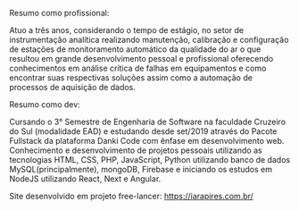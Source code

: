 Resumo como profissional:

Atuo a três anos, considerando o tempo de estágio, no setor de instrumentação analítica realizando manutenção, calibração e configuração de estações de monitoramento automático da qualidade do ar o que resultou em grande desenvolvimento pessoal e profissional oferecendo conhecimentos em análise crítica de falhas em equipamentos e como encontrar suas respectivas soluções assim como a automação de processos de aquisição de dados. 

Resumo como dev:

Cursando o 3° Semestre de Engenharia de Software na faculdade Cruzeiro do Sul (modalidade EAD) e estudando desde set/2019 através do Pacote Fullstack da plataforma Danki Code com ênfase em desenvolvimento web. 
Conhecimento e desenvolvimento de projetos pessoais utilizando as tecnologias HTML, CSS, PHP, JavaScript, Python utilizando banco de dados MySQL(principalmente), mongoDB, Firebase e iniciando os estudos em NodeJS utilizando React, Next e Angular. 

Site desenvolvido em projeto free-lancer: https://iarapires.com.br/

<!---
William-Lomar/William-Lomar is a ✨ special ✨ repository because its `README.md` (this file) appears on your GitHub profile.
You can click the Preview link to take a look at your changes.
--->
